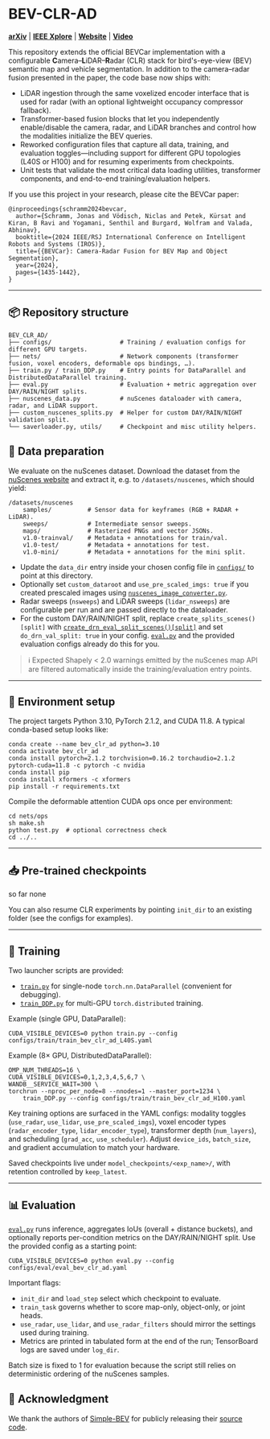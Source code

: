 # BEV-CLR-AD
[**arXiv**](https://arxiv.org/abs/2403.11761) | [**IEEE Xplore**](https://ieeexplore.ieee.org/document/10802147) | [**Website**](http://bevcar.cs.uni-freiburg.de/) | [**Video**](https://youtu.be/bB_k_6IvPHQ?feature=shared)

This repository extends the official BEVCar implementation with a configurable **C**amera–**L**iDAR–**R**adar (CLR) stack for bird's-eye-view (BEV) semantic map and vehicle segmentation. In addition to the camera–radar fusion presented in the paper, the code base now ships with:

* LiDAR ingestion through the same voxelized encoder interface that is used for radar (with an optional lightweight occupancy compressor fallback).
* Transformer-based fusion blocks that let you independently enable/disable the camera, radar, and LiDAR branches and control how the modalities initialize the BEV queries.
* Reworked configuration files that capture all data, training, and evaluation toggles—including support for different GPU topologies (L40S or H100) and for resuming experiments from checkpoints.
* Unit tests that validate the most critical data loading utilities, transformer components, and end-to-end training/evaluation helpers.

If you use this project in your research, please cite the BEVCar paper:

```
@inproceedings{schramm2024bevcar,
  author={Schramm, Jonas and Vödisch, Niclas and Petek, Kürsat and Kiran, B Ravi and Yogamani, Senthil and Burgard, Wolfram and Valada, Abhinav},
  booktitle={2024 IEEE/RSJ International Conference on Intelligent Robots and Systems (IROS)},
  title={{BEVCar}: Camera-Radar Fusion for BEV Map and Object Segmentation},
  year={2024},
  pages={1435-1442},
}
```

---

## 📦 Repository structure

```
BEV_CLR_AD/
├── configs/                   # Training / evaluation configs for different GPU targets.
├── nets/                      # Network components (transformer fusion, voxel encoders, deformable ops bindings, …).
├── train.py / train_DDP.py    # Entry points for DataParallel and DistributedDataParallel training.
├── eval.py                    # Evaluation + metric aggregation over DAY/RAIN/NIGHT splits.
├── nuscenes_data.py           # nuScenes dataloader with camera, radar, and LiDAR support.
├── custom_nuscenes_splits.py  # Helper for custom DAY/RAIN/NIGHT validation split.
└── saverloader.py, utils/     # Checkpoint and misc utility helpers.
```


## 💾 Data preparation

We evaluate on the nuScenes dataset. Download the dataset from the [nuScenes website](https://www.nuscenes.org/download) and extract it, e.g. to `/datasets/nuscenes`, which should yield:

```
/datasets/nuscenes
    samples/          # Sensor data for keyframes (RGB + RADAR + LiDAR).
    sweeps/           # Intermediate sensor sweeps.
    maps/             # Rasterized PNGs and vector JSONs.
    v1.0-trainval/    # Metadata + annotations for train/val.
    v1.0-test/        # Metadata + annotations for test.
    v1.0-mini/        # Metadata + annotations for the mini split.
```

* Update the `data_dir` entry inside your chosen config file in [`configs/`](./configs) to point at this directory.
* Optionally set `custom_dataroot` and `use_pre_scaled_imgs: true` if you created prescaled images using [`nuscenes_image_converter.py`](./nuscenes_image_converter.py).
* Radar sweeps (`nsweeps`) and LiDAR sweeps (`lidar_nsweeps`) are configurable per run and are passed directly to the dataloader.
* For the custom DAY/RAIN/NIGHT split, replace `create_splits_scenes()[split]` with [`create_drn_eval_split_scenes()[split]`](./custom_nuscenes_splits.py) and set `do_drn_val_split: true` in your config. [`eval.py`](./eval.py) and the provided evaluation configs already do this for you.

> ℹ️ Expected Shapely < 2.0 warnings emitted by the nuScenes map API are filtered automatically inside the training/evaluation entry points.

---

## 🧪 Environment setup

The project targets Python 3.10, PyTorch 2.1.2, and CUDA 11.8. A typical conda-based setup looks like:

```
conda create --name bev_clr_ad python=3.10
conda activate bev_clr_ad
conda install pytorch=2.1.2 torchvision=0.16.2 torchaudio=2.1.2 pytorch-cuda=11.8 -c pytorch -c nvidia
conda install pip
conda install xformers -c xformers
pip install -r requirements.txt
```

Compile the deformable attention CUDA ops once per environment:

```
cd nets/ops
sh make.sh
python test.py  # optional correctness check
cd ../..
```

---

## 📥 Pre-trained checkpoints

so far none

You can also resume CLR experiments by pointing `init_dir` to an existing folder (see the configs for examples).

---

## 🚀 Training

Two launcher scripts are provided:

* [`train.py`](./train.py) for single-node `torch.nn.DataParallel` (convenient for debugging).
* [`train_DDP.py`](./train_DDP.py) for multi-GPU `torch.distributed` training.

Example (single GPU, DataParallel):

```
CUDA_VISIBLE_DEVICES=0 python train.py --config configs/train/train_bev_clr_ad_L40S.yaml
```

Example (8× GPU, DistributedDataParallel):

```
OMP_NUM_THREADS=16 \
CUDA_VISIBLE_DEVICES=0,1,2,3,4,5,6,7 \
WANDB__SERVICE_WAIT=300 \
torchrun --nproc_per_node=8 --nnodes=1 --master_port=1234 \
    train_DDP.py --config configs/train/train_bev_clr_ad_H100.yaml
```

Key training options are surfaced in the YAML configs: modality toggles (`use_radar`, `use_lidar`, `use_pre_scaled_imgs`), voxel encoder types (`radar_encoder_type`, `lidar_encoder_type`), transformer depth (`num_layers`), and scheduling (`grad_acc`, `use_scheduler`). Adjust `device_ids`, `batch_size`, and gradient accumulation to match your hardware.

Saved checkpoints live under `model_checkpoints/<exp_name>/`, with retention controlled by `keep_latest`.

---

## 📊 Evaluation

[`eval.py`](./eval.py) runs inference, aggregates IoUs (overall + distance buckets), and optionally reports per-condition metrics on the DAY/RAIN/NIGHT split. Use the provided config as a starting point:

```
CUDA_VISIBLE_DEVICES=0 python eval.py --config configs/eval/eval_bev_clr_ad.yaml
```

Important flags:

* `init_dir` and `load_step` select which checkpoint to evaluate.
* `train_task` governs whether to score map-only, object-only, or joint heads.
* `use_radar`, `use_lidar`, and `use_radar_filters` should mirror the settings used during training.
* Metrics are printed in tabulated form at the end of the run; TensorBoard logs are saved under `log_dir`.

Batch size is fixed to 1 for evaluation because the script still relies on deterministic ordering of the nuScenes samples.



## 🙏 Acknowledgment

We thank the authors of [Simple-BEV](https://github.com/aharley/simple_bev) for publicly releasing their [source code](https://github.com/aharley/simple_bev).
